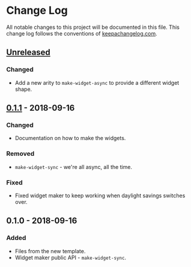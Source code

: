 # Change Log
All notable changes to this project will be documented in this file. This change log follows the conventions of [keepachangelog.com](http://keepachangelog.com/).

## [Unreleased]
### Changed
- Add a new arity to `make-widget-async` to provide a different widget shape.

## [0.1.1] - 2018-09-16
### Changed
- Documentation on how to make the widgets.

### Removed
- `make-widget-sync` - we're all async, all the time.

### Fixed
- Fixed widget maker to keep working when daylight savings switches over.

## 0.1.0 - 2018-09-16
### Added
- Files from the new template.
- Widget maker public API - `make-widget-sync`.

[Unreleased]: https://github.com/your-name/clj-isbn/compare/0.1.1...HEAD
[0.1.1]: https://github.com/your-name/clj-isbn/compare/0.1.0...0.1.1
